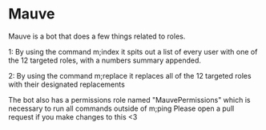# Mauve

Mauve is a bot that does a few things related to roles.

1: By using the command m;index it spits out a list of every user with one of the 12 targeted roles, with a numbers summary appended.

2: By using the command m;replace it replaces all of the 12 targeted roles with their designated replacements

The bot also has a permissions role named "MauvePermissions" which is necessary to run all commands outside of m;ping
Please open a pull request if you make changes to this <3
